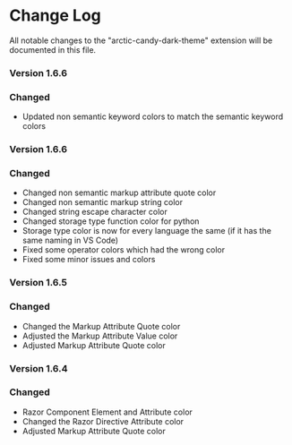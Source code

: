 # Change Log

All notable changes to the "arctic-candy-dark-theme" extension will be documented in this file.


### Version 1.6.6

### Changed

- Updated non semantic keyword colors to match the semantic keyword colors


### Version 1.6.6

### Changed

- Changed non semantic markup attribute quote color
- Changed non semantic markup string color
- Changed string escape character color
- Changed storage type function color for python
- Storage type color is now for every language the same (if it has the same naming in VS Code)
- Fixed some operator colors which had the wrong color
- Fixed some minor issues and colors


### Version 1.6.5

### Changed

- Changed the Markup Attribute Quote color
- Adjusted the Markup Attribute Value color
- Adjusted Markup Attribute Quote color


### Version 1.6.4

### Changed

- Razor Component Element and Attribute color
- Changed the Razor Directive Attribute color
- Adjusted Markup Attribute Quote color
